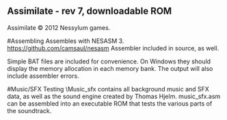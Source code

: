 ## Assimilate - rev 7, downloadable ROM

Assimilate &copy; 2012 Nessylum games.

#Assembling
Assembles with NESASM 3.
https://github.com/camsaul/nesasm
Assembler included in source, as well.

Simple BAT files are included for convenience. On Windows they should display the memory allocation in each memory bank. The output will also include assembler errors.

#Music/SFX Testing
\Music_sfx contains all background music and SFX data, as well as the sound engine created by Thomas Hjelm. music_sfx.asm can be assembled into an executable ROM that tests the various parts of the soundtrack.
